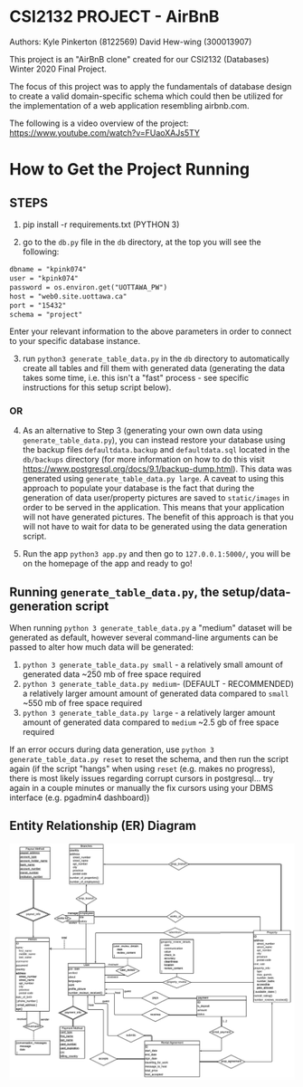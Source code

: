 # CSI2132 PROJECT - AirBnB
Authors: Kyle Pinkerton (8122569) David Hew-wing (300013907)

This project is an "AirBnB clone" created for our CSI2132 (Databases) Winter 2020 Final Project.

The focus of this project was to apply the fundamentals of database design to create a valid domain-specific schema which could then be utilized for the implementation of a web application resembling airbnb.com.

The following is a video overview of the project: https://www.youtube.com/watch?v=FUaoXAJs5TY

# How to Get the Project Running
## STEPS
1. pip install -r requirements.txt (PYTHON 3)

2. go to the `db.py` file in the `db` directory, at the top you will see the following:
```
dbname = "kpink074"
user = "kpink074"
password = os.environ.get("UOTTAWA_PW")
host = "web0.site.uottawa.ca"
port = "15432"
schema = "project"
```

Enter your relevant information to the above parameters in order to connect to your specific database instance.

3. run `python3 generate_table_data.py` in the `db` directory to automatically create all tables and fill them with generated data (generating the data takes some time, i.e. this isn't a "fast" process - see specific instructions for this setup script below).

### OR

4. As an alternative to Step 3 (generating your own own data using `generate_table_data.py`), you can instead restore your database using the backup files `defaultdata.backup` and `defaultdata.sql` located in the `db/backups` directory (for more information on how to do this visit https://www.postgresql.org/docs/9.1/backup-dump.html). This data was generated using `generate_table_data.py large`. A caveat to using this approach to populate your database is the fact that during the generation of data user/property pictures are saved to `static/images` in order to be served in the application. This means that your application will not have generated pictures. The benefit of this approach is that you will not have to wait for data to be generated using the data generation script.

5. Run the app `python3 app.py` and then go to `127.0.0.1:5000/`, you will be on the homepage of the app and ready to go!

## Running `generate_table_data.py`, the setup/data-generation script
When running `python 3 generate_table_data.py` a "medium" dataset will be generated as default, however several command-line arguments can be passed to alter how much data will be generated:
1. `python 3 generate_table_data.py small` - a relatively small amount of generated data ~250 mb of free space required
2. `python 3 generate_table_data.py medium`- (DEFAULT - RECOMMENDED) a relatively larger amount amount of generated data compared to `small` ~550 mb of free space required
3. `python 3 generate_table_data.py large` - a relatively larger amount amount of generated data compared to `medium` ~2.5 gb of free space required

If an error occurs during data generation, use `python 3 generate_table_data.py reset` to reset the schema, and then run the script again (if the script "hangs" when using `reset` (e.g. makes no progress), there is most likely issues regarding corrupt cursors in postgresql... try again in a couple minutes or manually the fix cursors using your DBMS interface (e.g. pgadmin4 dashboard))

## Entity Relationship (ER) Diagram
<img src="./docs/ERDiagram.png"/>
